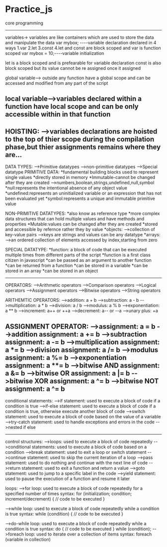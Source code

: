 # Practice_js
core programming 



--------------------------------
variables->
variables are like containers which are used to store the data and manipulate the data 
   var mybox; ----variable declaration
 declared in 4 ways
 1.var
 2.let
 3.const
 4.let and const are block scoped and var is function scoped
 var mybox = 10;----variable initialization

 let is a block scoped and is prefearable for variable declaration
 const is also block scoped but its value cannot be re assigned once it assigned

 global variable--> outside any function have a global scope and can be accessed and modified from any part of the script

 local variable-->variables declared within a function have local scope and can be only accessible within in that function
 -------------------------------------------------------------------------------
HOISTING:
-->variables declarations are hoisted to the top of thier scope during the compilation phase,but thier assignments remains where they are...
----------------------------------------------------------------------------------
DATA TYPES:
-->Primitive datatypes
-->non-primitive datatypes
-->Special datatype
PRIMITIVE DATA:
*fundamental building blocks used to represent single values
*directly stored in memory
*Immutable-cannot be changed after they are created
-->numbers,boolean,strings,undefined,null,symbol
*null:represents the intentional absence of any object value
*undefined:represents an uninitialized variable or an expression that has not been evaluated yet
*symbol:represents a unique and immutable primitive value


NON-PRIMITIVE DATATYPES:
*also know as reference type
*more complex data structures that can hold multiple values and have methods and properties
*Mutable:values can be changed after they are created
*stored and accessible by refernce rather they by value
*objects:
-->collection of key-value pairs
-->keys are strings and values can be any datatype
*arrays:
-->an ordered collection of elements accessed by index,starting from zero

SPECIAL DATATYPE:
*function: a block of code that can be executed multiple times from different parts of the script
*function is a first class citizen in javascript
*can be passed as an argument to another function
*can be returned from a function
*can be stored in a variable
*can be stored in an array
*can be stored in an object

---------------------------------------------------------------------------------------------------------------
OPERATORS:
-->Arithmetic operators
-->Comparison operators
-->Logical operators
-->Assignment operators
-->Bitwise operators
-->String operators


ARITHEMTIC OPERATORS:
-->addition: a + b
-->subtraction: a - b
-->multiplication: a * b
-->division: a / b
-->modulus: a % b
-->exponentiation: a ** b
-->increment: a++ or ++a
-->decrement: a-- or --a
-->unary plus: +a


ASSIGNMENT OPERATOR:
-->assignment: a = b
-->addition assignment: a += b
-->subtraction assignment: a -= b
-->multiplication assignment: a *= b
-->division assignment: a /= b
-->modulus assignment: a %= b
-->exponentiation assignment: a **= b
-->bitwise AND assignment: a &= b
-->bitwise OR assignment: a |= b
-->bitwise XOR assignment: a ^= b
-->bitwise NOT assignment: a ^= b
---------------------------------------------------------------------------------------------------------------

conditional statements:
-->if statement: used to execute a block of code if a condition is true
-->if-else statement: used to execute a block of code if a condition is true, otherwise
execute another block of code
-->switch statement: used to execute a block of code based on the value of a variable
-->try-catch statement: used to handle exceptions and errors in the code
-->nested if else


---------------------------------------------------------------------------------------------------------------
control structures:
-->loops: used to execute a block of code repeatedly
-->conditional statements: used to execute a block of code based on a condition
-->break statement: used to exit a loop or switch statement
-->continue statement: used to skip the current iteration of a loop
-->pass statement: used to do nothing and continue with the next line of code
-->return statement: used to exit a function and return a value
-->goto statement: used to jump to a specific label in the code
-->yield statement: used to pause the execution of a function and resume it later


loops:
-->for loop: used to execute a block of code repeatedly for a specified number of times
syntax:
for (initialization; condition; increment/decrement)
{
  // code to be executed
  }


<!-- n=+prompt("enter the value:")
for(i=0;i<=10;i++)
    {
        // console.log(n*i);
        console.log(n+"*"+i+"="+n*i)
        } -->



-->while loop: used to execute a block of code repeatedly while a condition is true
syntax:
while (condition)
{
  // code to be executed
  }


-->do-while loop: used to execute a block of code repeatedly while a condition is true
syntax:
do
{
  // code to be executed
  }
  while (condition);
  -->foreach loop: used to iterate over a collection of items
  syntax:
  foreach (variable in collection)








